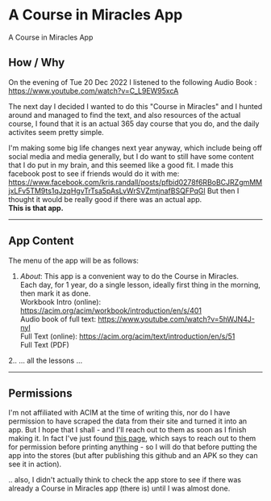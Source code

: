 # A Course in Miracles App

A Course in Miracles App


## How / Why
On the evening of Tue 20 Dec 2022 I listened to the following Audio Book : https://www.youtube.com/watch?v=C_L9EW95xcA 

The next day I decided I wanted to do this "Course in Miracles" and I hunted around and managed to find the text, and also resources of the actual course,
I found that it is an actual 365 day course that you do, and the daily activites seem pretty simple.

I'm making some big life changes next year anyway, which include being off social media and media generally, 
but I do want to still have some content that I do put in my brain, and this seemed like a good fit.
I made this facebook post to see if friends would do it with me: https://www.facebook.com/kris.randall/posts/pfbid0278f6RBoBCJRZgmMMjxLFv5TM9ts1qJzqHgvTrTsa5pAsLvWrSVZmtjnafBSQFPqGl
But then I thought it would be really good if there was an actual app.    
**This is that app.**


----

## App Content

The menu of the app will be as follows:

1. *About*: This app is a convenient way to do the Course in Miracles.  
  Each day, for 1 year, do a single lesson, ideally first thing in the morning, then mark it as done.  
  Workbook Intro (online): https://acim.org/acim/workbook/introduction/en/s/401   
  Audio book of full text: https://www.youtube.com/watch?v=5hWJN4J-nyI     
  Full Text (online): https://acim.org/acim/text/introduction/en/s/51    
  Full Text (PDF)

2.. ... all the lessons ...


----

## Permissions 

I'm not affiliated with ACIM at the time of writing this, nor do I have permission to have scraped the data from their site and turned it into an app.  But I hope that I shall - and I'll reach out to them as soon as I finish making it.
In fact I've just found [this page](https://acim.org/fip/terms-of-service/copyright-permissions-policy/), which says to reach out to them for permission before printing anything - so I will do that before putting the app into the stores (but after publishing this github and an APK so they can see it in action).

.. also, I didn't actually think to check the app store to see if there was already a Course in Miracles app (there is) until I was almost done.  

